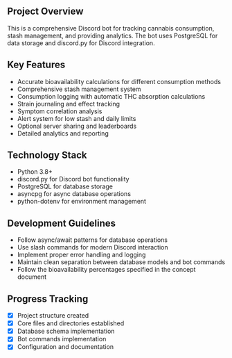 <!-- Cannabis Stash Tracker Bot - Discord Bot Project -->

## Project Overview
This is a comprehensive Discord bot for tracking cannabis consumption, stash management, and providing analytics. The bot uses PostgreSQL for data storage and discord.py for Discord integration.

## Key Features
- Accurate bioavailability calculations for different consumption methods
- Comprehensive stash management system
- Consumption logging with automatic THC absorption calculations
- Strain journaling and effect tracking
- Symptom correlation analysis
- Alert system for low stash and daily limits
- Optional server sharing and leaderboards
- Detailed analytics and reporting

## Technology Stack
- Python 3.8+
- discord.py for Discord bot functionality
- PostgreSQL for database storage
- asyncpg for async database operations
- python-dotenv for environment management

## Development Guidelines
- Follow async/await patterns for database operations
- Use slash commands for modern Discord interaction
- Implement proper error handling and logging
- Maintain clean separation between database models and bot commands
- Follow the bioavailability percentages specified in the concept document

## Progress Tracking
- [x] Project structure created
- [x] Core files and directories established
- [x] Database schema implementation
- [x] Bot commands implementation
- [x] Configuration and documentation
